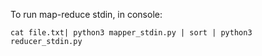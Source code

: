 To run map-reduce stdin, in console: 

    cat file.txt| python3 mapper_stdin.py | sort | python3 reducer_stdin.py